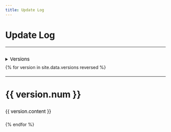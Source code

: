 ```yaml
---
title: Update Log
---
```

<style type="text/css">
.text{
  line-height: 35px;
  font-size: 15px;
  color:black;
  text-align: left;
}
.atext{
  line-height: 35px;
  font-size: 15px;
  color:black;
  text-align: left;
}
hr{
  margin: 20px auto
}
h1{
  text-align: center
}
</style>
<h1 style="text-align: left">Update Log</h1>
<hr>
<details>
  <summary><span class="text">Versions</span></summary>
{% for version in site.data.versions %}
<ul>
  <li><<a href="/update-log/#{{ version.code }}" class="atext">{{ version.num }}</a></li>
</ul>
{% endfor %}
</details>
{% for version in site.data.versions reversed %}
<hr>
<h1 style="text-align: left" id="{{ version.code }}">{{ version.num }}</h1>
<p class="text">{{ version.content }}</p>
{% endfor %}
